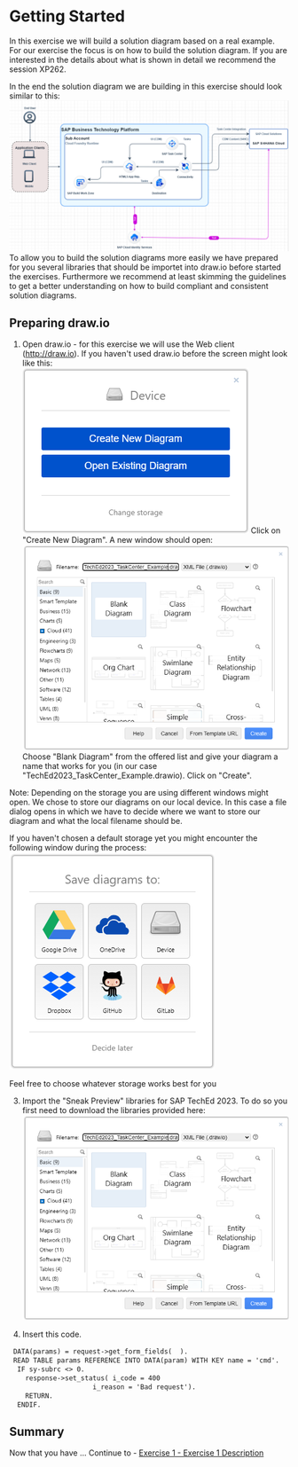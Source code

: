 # Getting Started

In this exercise we will build a solution diagram based on a real example. For our exercise the focus is on how to build the solution diagram. If you are interested in the details about what is shown in detail we recommend the session XP262.

In the end the solution diagram we are building in this exercise should look similar to this:
<br>![](/exercises/ex0/images/Ex00_01.png)
To allow you to build the solution diagrams more easily we have prepared for you several libraries that should be importet into draw.io before started the exercises.
Furthermore we recommend at least skimming the guidelines to get a better understanding on how to build compliant and consistent solution diagrams.

## Preparing draw.io

1.	Open draw.io - for this exercise we will use the Web client (http://draw.io).
If you haven't used draw.io before the screen might look like this:
<br>![](/exercises/ex0/images/Ex00_02.png)
Click on "Create New Diagram". A new window should open:
<br>![](/exercises/ex0/images/Ex00_03.png)
Choose "Blank Diagram" from the offered list and give your diagram a name that works for you (in our case "TechEd2023_TaskCenter_Example.drawio). Click on "Create".

Note: Depending on the storage you are using different windows might open. We chose to store our diagrams on our local device. In this case a file dialog opens in which we have to decide where we want to store our diagram and what the local filename should be.

If you haven't chosen a default storage yet you might encounter the following window during the process:
<br>![](/exercises/ex0/images/Ex00_04.png)

Feel free to choose whatever storage works best for you

3.	Import the "Sneak Preview" libraries for SAP TechEd 2023.
To do so you first need to download the libraries provided here:
<br>![](/exercises/ex0/images/Ex00_03.png)

2.	Insert this code.
``` abap
 DATA(params) = request->get_form_fields(  ).
 READ TABLE params REFERENCE INTO DATA(param) WITH KEY name = 'cmd'.
  IF sy-subrc <> 0.
    response->set_status( i_code = 400
                     i_reason = 'Bad request').
    RETURN.
  ENDIF.
```

## Summary

Now that you have ... 
Continue to - [Exercise 1 - Exercise 1 Description](../ex1/README.md)

